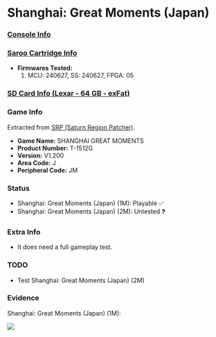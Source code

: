 # Shanghai: Great Moments (Japan)

### [Console Info](../../../../Info/Consoles/VA13/README.md)

### [Saroo Cartridge Info](../../../../Info/Cartridges/GuangzhouSanStarOnlineShop/1.6/README.md)

- <b>Firmwares Tested:</b>
  1. MCU: 240627, SS: 240627, FPGA: 05

### [SD Card Info (Lexar - 64 GB - exFat)](../../../../Info/SdCards/Lexar/64GB/exfat/README.md)

### Game Info

Extracted from [SRP (Saturn Region Patcher)](https://segaxtreme.net/resources/saturn-region-patcher.81/download).

- <b>Game Name:</b> SHANGHAI GREAT MOMENTS
- <b>Product Number:</b> T-1512G
- <b>Version:</b> V1.200
- <b>Area Code:</b> J
- <b>Peripheral Code:</b> JM

### Status

- Shanghai: Great Moments (Japan) (1M): Playable :white_check_mark:
- Shanghai: Great Moments (Japan) (2M): Untested :question:

### Extra Info

- It does need a full gameplay test.

### TODO

- Test Shanghai: Great Moments (Japan) (2M)

### Evidence

Shanghai: Great Moments (Japan) (1M):

[![](https://img.youtube.com/vi/kMaE5NVhxL8/0.jpg)](https://www.youtube.com/watch?v=kMaE5NVhxL8)
